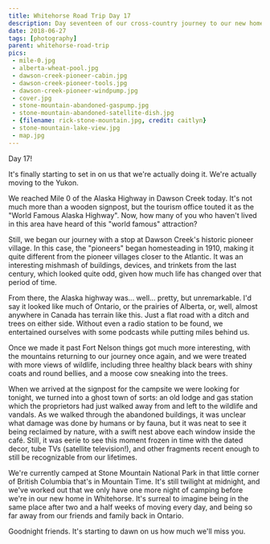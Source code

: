 ```yaml
---
title: Whitehorse Road Trip Day 17
description: Day seventeen of our cross-country journey to our new home in Whitehorse
date: 2018-06-27
tags: [photography]
parent: whitehorse-road-trip
pics:
 - mile-0.jpg
 - alberta-wheat-pool.jpg
 - dawson-creek-pioneer-cabin.jpg
 - dawson-creek-pioneer-tools.jpg
 - dawson-creek-pioneer-windpump.jpg
 - cover.jpg
 - stone-mountain-abandoned-gaspump.jpg
 - stone-mountain-abandoned-satellite-dish.jpg
 - {filename: rick-stone-mountain.jpg, credit: caitlyn}
 - stone-mountain-lake-view.jpg
 - map.jpg
---
```

Day 17!

It's finally starting to set in on us that we're actually doing it. We're actually moving to the Yukon.

We reached Mile 0 of the Alaska Highway in Dawson Creek today. It's not much more than a wooden signpost, but the tourism office touted it as the "World Famous Alaska Highway". Now, how many of you who haven't lived in this area have heard of this "world famous" attraction?

Still, we began our journey with a stop at Dawson Creek's historic pioneer village. In this case, the "pioneers" began homesteading in 1910, making it quite different from the pioneer villages closer to the Atlantic. It was an interesting mishmash of buildings, devices, and trinkets from the last century, which looked quite odd, given how much life has changed over that period of time.

From there, the Alaska highway was... well... pretty, but unremarkable. I'd say it looked like much of Ontario, or the prairies of Alberta, or, well, almost anywhere in Canada has terrain like this. Just a flat road with a ditch and trees on either side. Without even a radio station to be found, we entertained ourselves with some podcasts while putting miles behind us.

Once we made it past Fort Nelson things got much more interesting, with the mountains returning to our journey once again, and we were treated with more views of wildlife, including three healthy black bears with shiny coats and round bellies, and a moose cow sneaking into the trees.

When we arrived at the signpost for the campsite we were looking for tonight, we turned into a ghost town of sorts: an old lodge and gas station which the proprietors had just walked away from and left to the wildlife and vandals. As we walked through the abandoned buildings, it was unclear what damage was done by humans or by fauna, but it was neat to see it being reclaimed by nature, with a swift nest above each window inside the café. Still, it was eerie to see this moment frozen in time with the dated decor, tube TVs (satellite television!), and other fragments recent enough to still be recognizable from our lifetimes.

We're currently camped at Stone Mountain National Park in that little corner of British Columbia that's in Mountain Time. It's still twilight at midnight, and we've worked out that we only have one more night of camping before we're in our new home in Whitehorse. It's surreal to imagine being in the same place after two and a half weeks of moving every day, and being so far away from our friends and family back in Ontario.

Goodnight friends. It's starting to dawn on us how much we'll miss you.